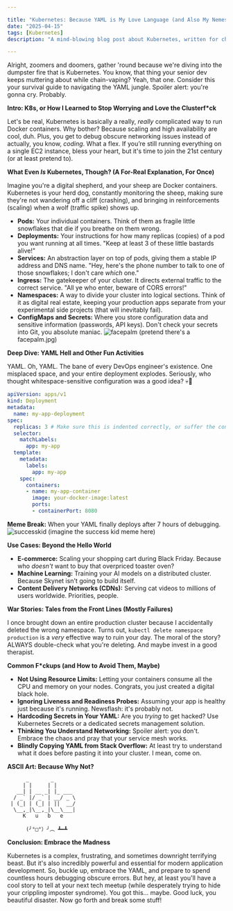 ```yaml
---

title: "Kubernetes: Because YAML is My Love Language (and Also My Nemesis)"
date: "2025-04-15"
tags: [Kubernetes]
description: "A mind-blowing blog post about Kubernetes, written for chaotic Gen Z engineers."

---
```


Alright, zoomers and doomers, gather 'round because we're diving into the dumpster fire that is Kubernetes. You know, that thing your senior dev keeps muttering about while chain-vaping? Yeah, that one. Consider this your survival guide to navigating the YAML jungle. Spoiler alert: you're gonna cry. Probably.

**Intro: K8s, or How I Learned to Stop Worrying and Love the Clusterf\*ck**

Let's be real, Kubernetes is basically a really, *really* complicated way to run Docker containers. Why bother? Because scaling and high availability are cool, duh. Plus, you get to debug obscure networking issues instead of actually, you know, *coding*. What a flex. If you’re still running everything on a single EC2 instance, bless your heart, but it's time to join the 21st century (or at least pretend to).

**What Even *Is* Kubernetes, Though? (A For-Real Explanation, For Once)**

Imagine you're a digital shepherd, and your sheep are Docker containers. Kubernetes is your herd dog, constantly monitoring the sheep, making sure they're not wandering off a cliff (crashing), and bringing in reinforcements (scaling) when a wolf (traffic spike) shows up.

* **Pods:** Your individual containers. Think of them as fragile little snowflakes that die if you breathe on them wrong.
* **Deployments:** Your instructions for how many replicas (copies) of a pod you want running at all times. "Keep at least 3 of these little bastards alive!"
* **Services:** An abstraction layer on top of pods, giving them a stable IP address and DNS name. "Hey, here's the phone number to talk to one of those snowflakes; I don't care *which* one."
* **Ingress:** The gatekeeper of your cluster. It directs external traffic to the correct service. "All ye who enter, beware of CORS errors!"
* **Namespaces:** A way to divide your cluster into logical sections. Think of it as digital real estate, keeping your production apps separate from your experimental side projects (that will inevitably fail).
* **ConfigMaps and Secrets:** Where you store configuration data and sensitive information (passwords, API keys). Don't check your secrets into Git, you absolute maniac. ![facepalm](facepalm.jpg) (pretend there's a facepalm.jpg)

**Deep Dive: YAML Hell and Other Fun Activities**

YAML. Oh, YAML. The bane of every DevOps engineer's existence. One misplaced space, and your entire deployment explodes. Seriously, who thought whitespace-sensitive configuration was a good idea? 💀🙏

```yaml
apiVersion: apps/v1
kind: Deployment
metadata:
  name: my-app-deployment
spec:
  replicas: 3 # Make sure this is indented correctly, or suffer the consequences
  selector:
    matchLabels:
      app: my-app
  template:
    metadata:
      labels:
        app: my-app
    spec:
      containers:
      - name: my-app-container
        image: your-docker-image:latest
        ports:
        - containerPort: 8080
```

**Meme Break:** When your YAML finally deploys after 7 hours of debugging.
![successkid](successkid.jpg) (imagine the success kid meme here)

**Use Cases: Beyond the Hello World**

*   **E-commerce:** Scaling your shopping cart during Black Friday. Because who *doesn't* want to buy that overpriced toaster oven?
*   **Machine Learning:** Training your AI models on a distributed cluster. Because Skynet isn't going to build itself.
*   **Content Delivery Networks (CDNs):** Serving cat videos to millions of users worldwide. Priorities, people.

**War Stories: Tales from the Front Lines (Mostly Failures)**

I once brought down an entire production cluster because I accidentally deleted the wrong namespace. Turns out, `kubectl delete namespace production` is a *very* effective way to ruin your day. The moral of the story? ALWAYS double-check what you're deleting. And maybe invest in a good therapist.

**Common F*ckups (and How to Avoid Them, Maybe)**

*   **Not Using Resource Limits:** Letting your containers consume all the CPU and memory on your nodes. Congrats, you just created a digital black hole.
*   **Ignoring Liveness and Readiness Probes:** Assuming your app is healthy just because it's running. Newsflash: it's probably not.
*   **Hardcoding Secrets in Your YAML:** Are you *trying* to get hacked? Use Kubernetes Secrets or a dedicated secrets management solution.
*   **Thinking You Understand Networking:** Spoiler alert: you don't. Embrace the chaos and pray that your service mesh works.
*   **Blindly Copying YAML from Stack Overflow:** At least try to understand what it does before pasting it into your cluster. I mean, come on.

**ASCII Art: Because Why Not?**

```
      _       _
     | |     | |
   __| | __ _| |_ ___
  / _` |/ _` | __/ _ \
 | (_| | (_| | ||  __/
  \__,_|\__,_|\__\___|
     K   u   b   e

      (╯°□°）╯︵ ┻━┻
```

**Conclusion: Embrace the Madness**

Kubernetes is a complex, frustrating, and sometimes downright terrifying beast. But it's also incredibly powerful and essential for modern application development. So, buckle up, embrace the YAML, and prepare to spend countless hours debugging obscure errors. But hey, at least you'll have a cool story to tell at your next tech meetup (while desperately trying to hide your crippling imposter syndrome). You got this… maybe. Good luck, you beautiful disaster. Now go forth and break some stuff!
